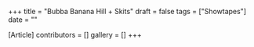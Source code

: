 +++
title = "Bubba Banana Hill + Skits"
draft = false
tags = ["Showtapes"]
date = ""

[Article]
contributors = []
gallery = []
+++